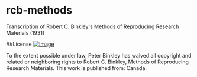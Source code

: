 rcb-methods
===========

Transcription of Robert C. Binkley's Methods of Reproducing Research Materials (1931)

##License
<a href="http://creativecommons.org/publicdomain/zero/1.0/">![Image](http://i.creativecommons.org/p/zero/1.0/88x31.png?raw=true)</a>

To the extent possible under law, Peter Binkley has waived all copyright and related or neighboring rights to Robert C. Binkley, Methods of Reproducing Research Materials. This work is published from: Canada. 
